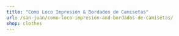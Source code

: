 ```yaml
---
title: "Como Loco Impresión & Bordados de Camisetas"
url: /san-juan/como-loco-impresion-and-bordados-de-camisetas/
shop: clothes
---
```


